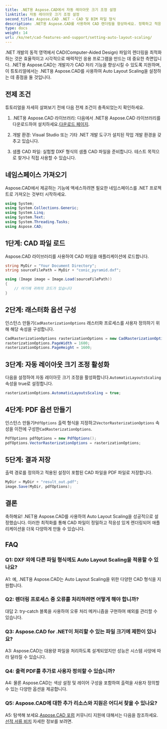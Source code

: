 ```yaml
---
title: .NET용 Aspose.CAD에서 자동 레이아웃 크기 조정 설정
linktitle: 자동 레이아웃 크기 조정 설정
second_title: Aspose.CAD .NET - CAD 및 BIM 파일 형식
description: .NET용 Aspose.CAD를 사용하여 CAD 렌더링을 향상하세요. 정확하고 적응 가능한 파일 렌더링을 위해 Auto Layout Scaling을 설정하는 방법을 알아보세요.
type: docs
weight: 14
url: /ko/net/cad-features-and-support/setting-auto-layout-scaling/
---
```

.NET 개발의 동적 영역에서 CAD(Computer-Aided Design) 파일의 렌더링을 최적화하는 것은 효율적이고 시각적으로 매력적인 응용 프로그램을 만드는 데 중요한 측면입니다. .NET용 Aspose.CAD는 개발자가 CAD 처리 기능을 향상시킬 수 있도록 지원하며, 이 튜토리얼에서는 .NET용 Aspose.CAD를 사용하여 Auto Layout Scaling을 설정하는 데 중점을 둘 것입니다.

## 전제 조건

튜토리얼을 자세히 살펴보기 전에 다음 전제 조건이 충족되었는지 확인하세요.

1.  .NET용 Aspose.CAD 라이브러리: 다음에서 .NET용 Aspose.CAD 라이브러리를 다운로드하여 설치하세요.[다운로드 페이지](https://releases.aspose.com/cad/net/).

2. 개발 환경: Visual Studio 또는 기타 .NET 개발 도구가 설치된 작업 개발 환경을 갖추고 있습니다.

3. 샘플 CAD 파일: 실험할 DXF 형식의 샘플 CAD 파일을 준비합니다. 테스트 목적으로 찾거나 직접 사용할 수 있습니다.

## 네임스페이스 가져오기

Aspose.CAD에서 제공하는 기능에 액세스하려면 필요한 네임스페이스를 .NET 프로젝트로 가져오는 것부터 시작하세요.

```csharp
using System;
using System.Collections.Generic;
using System.Linq;
using System.Text;
using System.Threading.Tasks;
using Aspose.CAD;
```

## 1단계: CAD 파일 로드

Aspose.CAD 라이브러리를 사용하여 CAD 파일을 애플리케이션에 로드합니다.

```csharp
string MyDir = "Your Document Directory";
string sourceFilePath = MyDir + "conic_pyramid.dxf";

using (Image image = Image.Load(sourceFilePath))
{
    // 여기에 귀하의 코드가 있습니다
}
```

## 2단계: 래스터화 옵션 구성

 인스턴스 만들기`CadRasterizationOptions` 래스터화 프로세스를 사용자 정의하기 위해 해당 속성을 구성합니다.

```csharp
CadRasterizationOptions rasterizationOptions = new CadRasterizationOptions();
rasterizationOptions.PageWidth = 1600;
rasterizationOptions.PageHeight = 1600;
```

## 3단계: 자동 레이아웃 크기 조정 활성화

 다음을 설정하여 자동 레이아웃 크기 조정을 활성화합니다.`AutomaticLayoutsScaling` 속성을 true로 설정합니다.

```csharp
rasterizationOptions.AutomaticLayoutsScaling = true;
```

## 4단계: PDF 옵션 만들기

 인스턴스 만들기`PdfOptions` 출력 형식을 지정하고`VectorRasterizationOptions` 속성을 이전에 구성한`CadRasterizationOptions`.

```csharp
PdfOptions pdfOptions = new PdfOptions();
pdfOptions.VectorRasterizationOptions = rasterizationOptions;
```

## 5단계: 결과 저장

출력 경로를 정의하고 적용된 설정이 포함된 CAD 파일을 PDF 파일로 저장합니다.

```csharp
MyDir = MyDir + "result_out.pdf";
image.Save(MyDir, pdfOptions);
```

## 결론

축하해요! .NET용 Aspose.CAD를 사용하여 Auto Layout Scaling을 성공적으로 설정했습니다. 이러한 최적화를 통해 CAD 파일이 정밀하고 적응성 있게 렌더링되어 애플리케이션을 더욱 다양하게 만들 수 있습니다.

## FAQ

### Q1: DXF 외에 다른 파일 형식에도 Auto Layout Scaling을 적용할 수 있나요?

A1: 예, .NET용 Aspose.CAD는 Auto Layout Scaling을 위한 다양한 CAD 형식을 지원합니다.

### Q2: 렌더링 프로세스 중 오류를 처리하려면 어떻게 해야 합니까?

대답 2: try-catch 블록을 사용하여 오류 처리 메커니즘을 구현하여 예외를 관리할 수 있습니다.

### Q3: Aspose.CAD for .NET이 처리할 수 있는 파일 크기에 제한이 있나요?

A3: Aspose.CAD는 대용량 파일을 처리하도록 설계되었지만 성능은 시스템 사양에 따라 달라질 수 있습니다.

### Q4: 출력 PDF를 추가로 사용자 정의할 수 있습니까?

A4: 물론 Aspose.CAD는 색상 설정 및 레이어 구성을 포함하여 출력을 사용자 정의할 수 있는 다양한 옵션을 제공합니다.

### Q5: Aspose.CAD에 대한 추가 리소스와 지원은 어디서 찾을 수 있나요?

 A5: 탐색해 보세요.[Aspose.CAD 포럼](https://forum.aspose.com/c/cad/19) 커뮤니티 지원에 대해서는 다음을 참조하세요.[선적 서류 비치](https://reference.aspose.com/cad/net/) 자세한 정보를 보려면.
